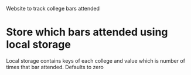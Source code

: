 Website to track college bars attended

# Store which bars attended using local storage
Local storage contains keys of each college and value which is number of times that bar attended. Defaults to zero